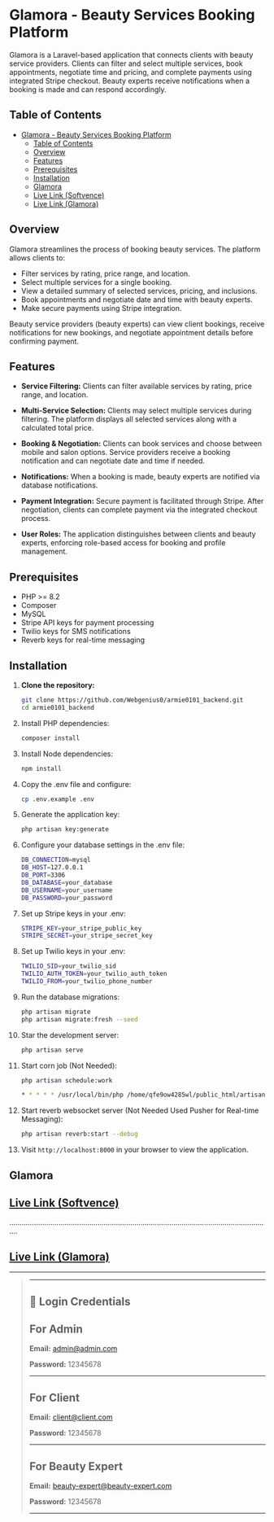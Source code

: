 # Glamora - Beauty Services Booking Platform

Glamora is a Laravel-based application that connects clients with beauty service providers. Clients can filter and select multiple services, book appointments, negotiate time and pricing, and complete payments using integrated Stripe checkout. Beauty experts receive notifications when a booking is made and can respond accordingly.

## Table of Contents

- [Glamora - Beauty Services Booking Platform](#glamora---beauty-services-booking-platform)
  - [Table of Contents](#table-of-contents)
  - [Overview](#overview)
  - [Features](#features)
  - [Prerequisites](#prerequisites)
  - [Installation](#installation)
  - [Glamora](#glamora)
  - [Live Link (Softvence)](#live-link-softvence)
  - [Live Link (Glamora)](#live-link-glamora)

## Overview

Glamora streamlines the process of booking beauty services. The platform allows clients to:

- Filter services by rating, price range, and location.
- Select multiple services for a single booking.
- View a detailed summary of selected services, pricing, and inclusions.
- Book appointments and negotiate date and time with beauty experts.
- Make secure payments using Stripe integration.

Beauty service providers (beauty experts) can view client bookings, receive notifications for new bookings, and negotiate appointment details before confirming payment.

## Features

- **Service Filtering:**
  Clients can filter available services by rating, price range, and location.

- **Multi-Service Selection:**
  Clients may select multiple services during filtering. The platform displays all selected services along with a calculated total price.

- **Booking & Negotiation:**
  Clients can book services and choose between mobile and salon options. Service providers receive a booking notification and can negotiate date and time if needed.

- **Notifications:**
  When a booking is made, beauty experts are notified via database notifications.

- **Payment Integration:**
  Secure payment is facilitated through Stripe. After negotiation, clients can complete payment via the integrated checkout process.

- **User Roles:**
  The application distinguishes between clients and beauty experts, enforcing role-based access for booking and profile management.

## Prerequisites

- PHP >= 8.2
- Composer
- MySQL
- Stripe API keys for payment processing
- Twilio keys for SMS notifications
- Reverb keys for real-time messaging

## Installation

1. **Clone the repository:**

   ```bash
   git clone https://github.com/Webgenius0/armie0101_backend.git
   cd armie0101_backend
   ```

2. Install PHP dependencies:

    ```bash
    composer install
    ```

3. Install Node dependencies:

    ```bash
    npm install
    ```

4. Copy the .env file and configure:

    ```bash
    cp .env.example .env
    ```

5. Generate the application key:

    ```bash
    php artisan key:generate
    ```

6. Configure your database settings in the .env file:

    ```bash
    DB_CONNECTION=mysql
    DB_HOST=127.0.0.1
    DB_PORT=3306
    DB_DATABASE=your_database
    DB_USERNAME=your_username
    DB_PASSWORD=your_password
    ```

7. Set up Stripe keys in your .env:

    ```bash
    STRIPE_KEY=your_stripe_public_key
    STRIPE_SECRET=your_stripe_secret_key
    ```

8. Set up Twilio keys in your .env:

    ```bash
    TWILIO_SID=your_twilio_sid
    TWILIO_AUTH_TOKEN=your_twilio_auth_token
    TWILIO_FROM=your_twilio_phone_number
    ```

9. Run the database migrations:

    ```bash
    php artisan migrate
    php artisan migrate:fresh --seed
    ```

10. Star the development server:

    ```bash
    php artisan serve
    ```

11. Start corn job (Not Needed):

    ```bash
    php artisan schedule:work

    * * * * * /usr/local/bin/php /home/qfe9ow4285wl/public_html/artisan schedule:work > /dev/null 2>&1
    ```

12. Start reverb websocket server (Not Needed Used Pusher for Real-time Messaging):

    ```bash
    php artisan reverb:start --debug
    ```

13. Visit `http://localhost:8000` in your browser to view the application.

## Glamora

## [Live Link (Softvence)](https://armie0101.softvencefsd.xyz)

................................................................................................................................

## [Live Link (Glamora)](https://glamora.com.au)

---

> ---
>
> ## 🔑 Login Credentials
>
>
> ## For Admin
>
> **Email:** <admin@admin.com>
>
> **Password:** 12345678
>
> ---
>
> ## For Client
>
> **Email:** <client@client.com>
>
> **Password:** 12345678
>
> ---
>
> ## For Beauty Expert
>
> **Email:** <beauty-expert@beauty-expert.com>
>
> **Password:** 12345678
>
> ---
